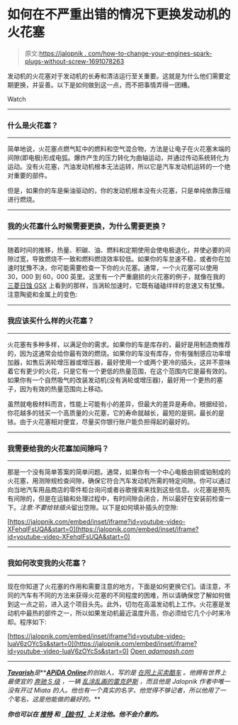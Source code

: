# 如何在不严重出错的情况下更换发动机的火花塞

> 原文:[https://jalopnik . com/how-to-change-your-engines-spark-plugs-without-screw-1691078263](https://jalopnik.com/how-to-change-your-engines-spark-plugs-without-screwing-1691078263)

发动机的火花塞对于发动机的长寿和清洁运行至关重要。这就是为什么他们需要定期更换，并妥善。以下是如何做到这一点，而不把事情弄得一团糟。

Watch

* * *

### 什么是火花塞？

* * *

简单地说，火花塞点燃气缸中的燃料和空气混合物，方法是让电子在火花塞末端的间隙(即电极)形成电弧。爆炸产生的压力转化为曲轴运动，并通过传动系统转化为运动。没有火花塞，汽油发动机根本无法运转，所以它是汽车发动机运转的一个绝对重要的部件。

但是，如果你的车是柴油驱动的，你的发动机根本没有火花塞，只是单纯依靠压缩进行燃烧。

* * *

### 我的火花塞什么时候需要更换，为什么需要更换？

* * *

随着时间的推移，热量、积碳、油、燃料和定期使用会使电极退化，并使必要的间隙过宽，导致燃烧不一致和燃料燃烧效率较低。如果你的车怠速不稳，或者你在加速时犹豫不决，你可能需要检查一下你的火花塞。通常，一个火花塞可以使用 30，000 到 60，000 英里。这里有一个严重磨损的火花塞的例子，就像在我的 [三菱日蚀 GSX](http://carbuying.jalopnik.com/heres-how-i-bought-a-super-rare-stock-mitsubishi-eclips-1675243105) 上看到的那样，当涡轮加速时，它既有磕磕绊绊的怠速又有犹豫。注意陶瓷和金属上的变色:

* * *

### 我应该买什么样的火花塞？

* * *

火花塞有多种多样，以满足你的需求。如果你的车是库存的，最好是用制造商推荐的，因为这通常会给你最有效的燃烧。如果你的车没有库存，你有强制感应功率增加器，如售后涡轮增压器或增压器，最好使用一个或两个更冷的插头，这并不意味着它有更少的火花，只是它有一个更低的热量范围，在这个范围内它是最有效的。如果你有一个自然吸气的改装发动机(没有涡轮或增压器)，最好用一个更热的塞子，因为有效的热量范围向上移动。

虽然就电极材料而言，性能上可能有小的差异，但最大的差异是寿命。根据经验，你花越多的钱买一个高质量的火花塞，它的寿命就越长，最短的是铜，最长的是铱。由于火花塞相对便宜，尽量买你银行账户能负担得起的最好的。

* * *

### 我需要给我的火花塞加间隙吗？

* * *

那是一个没有简单答案的简单问题。通常，如果你有一个中心电极由铜或铂制成的火花塞，用测隙规检查间隙，确保它符合汽车发动机所需的特定间隙。你可以通过向当地汽车用品商店的零件柜台询问或者谷歌搜索来找到这些信息。火花塞是预先有间隙的，但是在运输和处理过程中，有时间隙会闭合，所以最好在安装前检查一下。*注意:不要给铱插头*留出空隙。以下是如何填补插头的空隙:

 [https://jalopnik.com/embed/inset/iframe?id=youtube-video-XFehqlFsUQA&start=0](https://jalopnik.com/embed/inset/iframe?id=youtube-video-XFehqlFsUQA&start=0) 

* * *

### 我如何改变我的火花塞？

* * *

现在你知道了火花塞的作用和需要注意的地方，下面是如何更换它们。请注意，不同的汽车有不同的方法来获得火花塞的不同程度的困难，所以请确保您了解如何做到这一点之前，进入这个项目头先。此外，切勿在高温发动机上工作。火花塞是发动机中最热的部件之一，所以如果发动机最近温度升高，你必须给它几个小时来冷却。程序如下:

 [https://jalopnik.com/embed/inset/iframe?id=youtube-video-luaV6zOYcSs&start=0](https://jalopnik.com/embed/inset/iframe?id=youtube-video-luaV6zOYcSs&start=0) [Open *adampash.com*](http://adampash.com/related-widget/build/?posts=1689072201,1643804882,1654936990&title=Want%20more%20DIY%3F%20Check%20these%20out!)

* * *

[***Tavarish***](http://twitter.com/apidaonline)*是***[***APiDA Online***](http://www.apidaonline.com/)*的创始人，写的是* [*在网上买卖酷车*](http://carbuying.jalopnik.com/tag/art-of-the-flip) *。他拥有世界上最便宜的* [*奔驰 S 级*](https://jalopnik.com/5-things-no-one-tells-you-about-owning-a-used-luxury-ca-1582610274) *，一辆* [*乱涂乱画的雷克萨斯*](http://oppositelock.jalopnik.com/this-is-the-craziest-lexus-sc300-ive-ever-seen-and-it-1524907627) *，而且他是 Jalopnik 作者中唯一没有开过 Miata 的人。他也有一个真实的名字，他觉得不够记者，所以他用了一个笔名，这是他能做的最好的。***

***你也可以在* [*推特*](http://twitter.com/apidaonline) *和* [*【脸书】*](http://facebook.com/apidaonline) *上关注他。他不会介意的。***